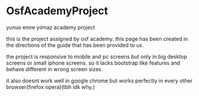 # OsfAcademyProject
 yunus emre yılmaz academy project

this is the project assigned by osf academy.
this page has been created in the directions of the guide that has been provided to us. 

the project is responsive to mobile and pc screens but only in big desktop screens or small iphone screens.
so it lacks bootstrap like features and behave different in wrong screen sizes.

it also doesnt work well in google chrome but works perfectly in every other browser(firefox opera)(tbh idk why.)
